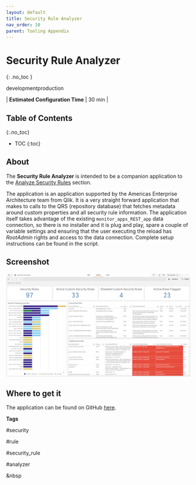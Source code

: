 ```yaml
---
layout: default
title: Security Rule Analyzer
nav_order: 10
parent: Tooling Appendix
---
```


# Security Rule Analyzer <i class="fas fa-tools fa-xs" title="Tooling | Pre-Built Solutions"></i>
{: .no_toc }

<span class="label dev">development</span><span class="label prod">production</span>

|<i class="far fa-clock fa-sm"></i> **Estimated Configuration Time**   | 30 min  |

## Table of Contents
{:.no_toc}

* TOC
{:toc}

## About

The **Security Rule Analyzer** is intended to be a companion application to the [Analyze Security Rules](../asset_management/security_rules/analyze_security_rules.md) section.

The application is an application supported by the Americas Enterprise Architecture team from Qlik. It is a very straight forward application that makes to calls to the QRS (repository database) that fetches metadata around custom properties and all security rule information. The application itself takes advantage of the existing `monitor_apps_REST_app` data connection, so there is no installer and it is plug and play, spare a couple of variable settings and ensuring that the user executing the reload has _RootAdmin_ rights and access to the data connection. Complete setup instructions can be found in the script.

## Screenshot

![security_rules_5.png](images/security_rules_5.png)

## Where to get it

The application can be found on GitHub [here](https://github.com/eapowertools/qs-security-rule-analyzer).

**Tags**

#security

#rule

#security_rule

#analyzer

&nbsp
